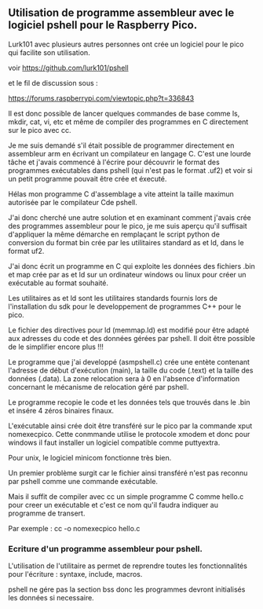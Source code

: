 ## Utilisation de programme assembleur avec le logiciel pshell pour le Raspberry Pico.

Lurk101 avec plusieurs autres personnes ont crée un logiciel pour le pico qui facilite son utilisation.  

voir https://github.com/lurk101/pshell

et le fil de discussion sous : 

https://forums.raspberrypi.com/viewtopic.php?t=336843

Il est donc possible de lancer quelques commandes de base comme ls, mkdir, cat, vi, etc et même de compiler des programmes en C directement sur le pico
avec cc.

Je me suis demandé s'il était possible de programmer directement en assembleur arm en écrivant un compilateur en langage C. C'est une lourde tâche et j'avais commencé à l'écrire pour découvrir le format des programmes exécutables dans pshell (qui n'est pas le format .uf2) et voir si un petit programme pouvait être crée et éxecuté.

Hélas mon programme C d'assemblage a vite atteint la taille maximun autorisée par le compilateur Cde pshell.

J'ai donc cherché une autre solution et en examinant comment j'avais crée des programmes assembleur pour le pico, je me suis aperçu qu'il suffisait d'appliquer la même démarche en remplaçant le script python de conversion du format bin crée par les utilitaires standard as et ld, dans le format uf2.

J'ai donc écrit un programme en C qui exploite les données des fichiers .bin et map crée par as et ld sur un ordinateur windows ou linux pour créer un exécutable au format souhaité.

Les utilitaires as et ld sont les utilitaires standards fournis lors de l'installation du sdk pour le developpement de programmes C++  pour le pico.

Le fichier des directives pour ld (memmap.ld) est modifié pour être adapté aux adresses du code et des données gérées par pshell. Il doit être possible de le simplifier encore plus !!!

Le programme que j'ai developpé (asmpshell.c) crée une entète contenant l'adresse de début d'exécution (main), la taille du code (.text) et la taille des données (.data). La zone relocation sera à 0 en l'absence d'information concernant le mécanisme de relocation géré par pshell.

Le programme recopie le code et les données tels que trouvés dans le .bin et insére 4 zéros binaires finaux.

L'exécutable ainsi crée doit être transféré sur le pico par la commande xput nomexecpico. Cette conmmande utilise le protocole xmodem et donc pour windows il faut installer un logiciel compatible comme puttyextra.

Pour unix, le logiciel minicom fonctionne très bien.

Un premier problème surgit car le fichier ainsi transféré n'est pas reconnu par pshell comme une commande exécutable.

Mais il suffit de compiler avec cc un simple programme C comme hello.c pour creer un exécutable et c'est ce nom qu'il faudra indiquer au programme de transert.

Par exemple : 
cc -o nomexecpico hello.c

### Ecriture d'un programme assembleur pour pshell.

L'utilisation de l'utilitaire as permet de reprendre toutes les fonctionnalités pour l'écriture : syntaxe, include,  macros.

pshell ne gére pas la section bss donc les programmes devront initialisés les données si necessaire.


